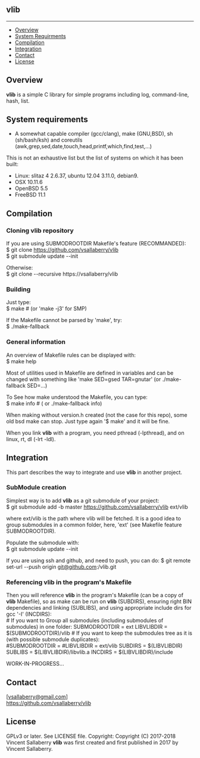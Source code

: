 
## vlib
--------------

* [Overview](#overview)
* [System Requirments](#systemrequirments)
* [Compilation](#compilation)
* [Integration](#integration)
* [Contact](#contact)
* [License](#license)

## Overview
**vlib** is a simple C library for simple programs including log, command-line, hash, list.

## System requirements
- A somewhat capable compiler (gcc/clang), make (GNU,BSD), sh (sh/bash/ksh)
  and coreutils (awk,grep,sed,date,touch,head,printf,which,find,test,...)

This is not an exhaustive list but the list of systems on which it has been built:
- Linux: slitaz 4 2.6.37, ubuntu 12.04 3.11.0, debian9.
- OSX 10.11.6
- OpenBSD 5.5
- FreeBSD 11.1

## Compilation
### Cloning **vlib** repository
If you are using SUBMODROOTDIR Makefile's feature (RECOMMANDED):  
    $ git clone https://github.com/vsallaberry/vlib  
    $ git submodule update --init  

Otherwise:  
    $ git clone --recursive https://vsallaberry/vlib  
### Building
Just type:  
    $ make # (or 'make -j3' for SMP)  

If the Makefile cannot be parsed by 'make', try:  
    $ ./make-fallback  
### General information
An overview of Makefile rules can be displayed with:  
    $ make help  

Most of utilities used in Makefile are defined in variables and can be changed
with something like 'make SED=gsed TAR=gnutar' (or ./make-fallback SED=...)  

To See how make understood the Makefile, you can type:  
    $ make info # ( or ./make-fallback info)  

When making without version.h created (not the case for this repo), some old
bsd make can stop. Just type again '$ make' and it will be fine.  

When you link **vlib** with a program, you need pthread (-lpthread), 
and on linux, rt, dl (-lrt -ldl).

## Integration
This part describes the way to integrate and use **vlib** in another project.
### SubModule creation
Simplest way is to add **vlib** as a git submodule of your project:   
    $ git submodule add -b master https://github.com/vsallaberry/vlib ext/vlib  

where ext/vlib is the path where vlib will be fetched. It is a good idea to group
submodules in a common folder, here, 'ext' (see Makefile feature SUBMODROOTDIR).  

Populate the submodule with:  
    $ git submodule update --init  

If you are using ssh and github, and need to push, you can do: 
    $ git remote set-url --push origin git@github.com:<username>/vlib.git  

### Referencing **vlib** in the program's Makefile
Then you will reference **vlib** in the program's Makefile (can be a copy of **vlib** Makefile),
so as make can be run on **vlib** (SUBDIRS), ensuring right BIN dependencies and linking (SUBLIBS),
and using appropriate include dirs for gcc '-I<IncludeDir>' (INCDIRS):  
    # If you want to Group all submodules (including submodules of submodules) in one folder:
    SUBMODROOTDIR   = ext
    LIBVLIBDIR      = $(SUBMODROOTDIR)/vlib
    # If you want to keep the submodules tree as it is (with possible submodule duplicates):  
    #SUBMODROOTDIR   = 
    #LIBVLIBDIR      = ext/vlib
    SUBDIRS         = $(LIBVLIBDIR)
    SUBLIBS         = $(LIBVLIBDIR)/libvlib.a
    INCDIRS         = $(LIBVLIBDIR)/include

WORK-IN-PROGRESS...

## Contact
[vsallaberry@gmail.com]  
<https://github.com/vsallaberry/vlib>

## License
GPLv3 or later. See LICENSE file.
Copyright: Copyright (C) 2017-2018 Vincent Sallaberry
**vlib** was first created and first published in 2017 by Vincent Sallaberry.

